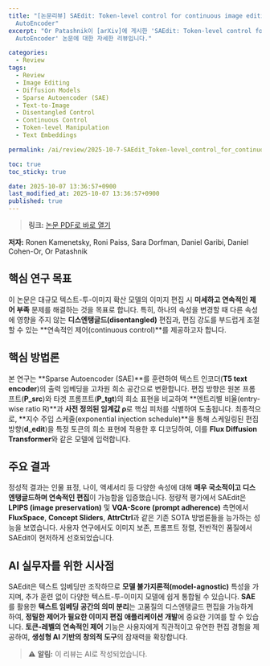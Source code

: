 ```yaml
---
title: "[논문리뷰] SAEdit: Token-level control for continuous image editing via Sparse
  AutoEncoder"
excerpt: "Or Patashnik이 [arXiv]에 게시한 'SAEdit: Token-level control for continuous image editing via Sparse
  AutoEncoder' 논문에 대한 자세한 리뷰입니다."

categories:
  - Review
tags:
  - Review
  - Image Editing
  - Diffusion Models
  - Sparse Autoencoder (SAE)
  - Text-to-Image
  - Disentangled Control
  - Continuous Control
  - Token-level Manipulation
  - Text Embeddings

permalink: /ai/review/2025-10-7-SAEdit_Token-level_control_for_continuous_image_editing_via_Sparse_AutoEncoder/

toc: true
toc_sticky: true

date: 2025-10-07 13:36:57+0900
last_modified_at: 2025-10-07 13:36:57+0900
published: true
---
```

> **링크:** [논문 PDF로 바로 열기](https://arxiv.org/abs/2510.05081)

**저자:** Ronen Kamenetsky, Roni Paiss, Sara Dorfman, Daniel Garibi, Daniel Cohen-Or, Or Patashnik



## 핵심 연구 목표
이 논문은 대규모 텍스트-투-이미지 확산 모델의 이미지 편집 시 **미세하고 연속적인 제어 부족** 문제를 해결하는 것을 목표로 합니다. 특히, 하나의 속성을 변경할 때 다른 속성에 영향을 주지 않는 **디스엔탱글드(disentangled)** 편집과, 편집 강도를 부드럽게 조절할 수 있는 **연속적인 제어(continuous control)**를 제공하고자 합니다.

## 핵심 방법론
본 연구는 **Sparse Autoencoder (SAE)**를 훈련하여 텍스트 인코더(**T5 text encoder**)의 출력 임베딩을 고차원 희소 공간으로 변환합니다. 편집 방향은 원본 프롬프트(**P_src**)와 타겟 프롬프트(**P_tgt**)의 희소 표현을 비교하여 **엔트리별 비율(entry-wise ratio R)**과 **사전 정의된 임계값 ρ**로 핵심 피처를 식별하여 도출됩니다. 최종적으로, **지수 주입 스케줄(exponential injection schedule)**을 통해 스케일링된 편집 방향(**d_edit**)을 특정 토큰의 희소 표현에 적용한 후 디코딩하여, 이를 **Flux Diffusion Transformer**와 같은 모델에 입력합니다.

## 주요 결과
정성적 결과는 인물 표정, 나이, 액세서리 등 다양한 속성에 대해 **매우 국소적이고 디스엔탱글드하며 연속적인 편집**이 가능함을 입증했습니다. 정량적 평가에서 SAEdit은 **LPIPS (image preservation)** 및 **VQA-Score (prompt adherence)** 측면에서 **FluxSpace**, **Concept Sliders**, **AttrCtrl**과 같은 기존 SOTA 방법론들을 능가하는 성능을 보였습니다. 사용자 연구에서도 이미지 보존, 프롬프트 정렬, 전반적인 품질에서 SAEdit이 현저하게 선호되었습니다.

## AI 실무자를 위한 시사점
SAEdit은 텍스트 임베딩만 조작하므로 **모델 불가지론적(model-agnostic)** 특성을 가지며, 추가 훈련 없이 다양한 텍스트-투-이미지 모델에 쉽게 통합될 수 있습니다. **SAE**를 활용한 **텍스트 임베딩 공간의 의미 분리**는 고품질의 디스엔탱글드 편집을 가능하게 하여, **정밀한 제어가 필요한 이미지 편집 애플리케이션 개발**에 중요한 기여를 할 수 있습니다. **토큰-레벨의 연속적인 제어** 기능은 사용자에게 직관적이고 유연한 편집 경험을 제공하여, **생성형 AI 기반의 창의적 도구**의 잠재력을 확장합니다.

> ⚠️ **알림:** 이 리뷰는 AI로 작성되었습니다.